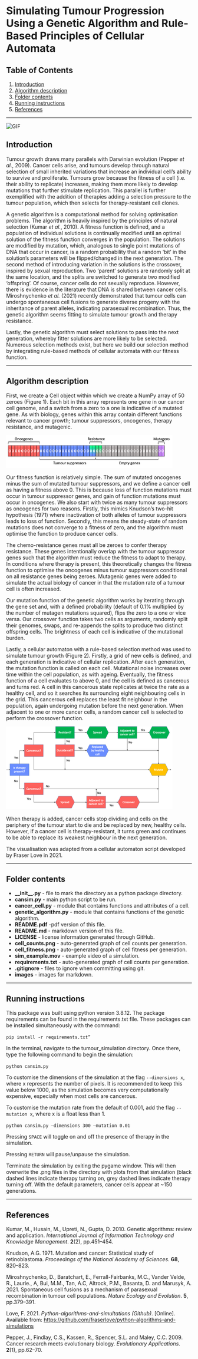 # Simulating Tumour Progression Using a Genetic Algorithm and Rule-Based Principles of Cellular Automata

## Table of Contents
1. [Introduction](#intro)
2. [Algorithm description](#descr)
3. [Folder contents](#conts)
4. [Running instructions](#instr)
5. [References](#refs)

***

![GIF](./cansim.gif "Example execution of cansim.py.")

<a name="intro"></a>
## Introduction

Tumour growth draws many parallels with Darwinian evolution (Pepper _et al._, 2009). Cancer cells arise, and tumours develop through natural selection of small inherited variations that increase an individual cell’s ability to survive and proliferate. Tumours grow because the fitness of a cell (i.e. their ability to replicate) increases, making them more likely to develop mutations that further stimulate replication. This parallel is further exemplified with the addition of therapies adding a selection pressure to the tumour population, which then selects for therapy-resistant cell clones.

A genetic algorithm is a computational method for solving optimisation problems. The algorithm is heavily inspired by the principles of natural selection (Kumar _et al._, 2010). A fitness function is defined, and a population of individual solutions is continually modified until an optimal solution of the fitness function converges in the population. The solutions are modified by mutation, which, analogous to single point mutations of DNA that occur in cancer, is a random probability that a random ‘bit’ in the solution’s parameters will be flipped/changed in the next generation. The second method of introducing variation in the solutions is the crossover, inspired by sexual reproduction. Two ‘parent’ solutions are randomly split at the same location, and the splits are switched to generate two modified ‘offspring’. Of course, cancer cells do not sexually reproduce. However, there is evidence in the literature that DNA is shared between cancer cells. Miroshnychenko _et al._ (2021) recently demonstrated that tumour cells can undergo spontaneous cell fusions to generate diverse progeny with the inheritance of parent alleles, indicating parasexual recombination. Thus, the genetic algorithm seems fitting to simulate tumour growth and therapy resistance. 

Lastly, the genetic algorithm must select solutions to pass into the next generation, whereby fitter solutions are more likely to be selected. Numerous selection methods exist, but here we build our selection method by integrating rule-based methods of cellular automata with our fitness function.

***
<a name="descr"></a>
## Algorithm description

First, we create a Cell object within which we create a NumPy array of 50 zeroes (Figure 1). Each bit in this array represents one gene in our cancer cell genome, and a switch from a zero to a one is indicative of a mutated gene. As with biology, genes within this array contain different functions relevant to cancer growth; tumour suppressors, oncogenes, therapy resistance, and mutagenic.

![Figure 1](./images/Genes.png "Flow chart of cell behaviour called once per generation.")

Our fitness function is relatively simple. The sum of mutated oncogenes minus the sum of mutated tumour suppressors, and we define a cancer cell as having a fitness above 0. This is because loss of function mutations must occur in tumour suppressor genes, and gain of function mutations must occur in oncogenes. We also start with twice as many tumour suppressors as oncogenes for two reasons. Firstly, this mimics Knudson’s two-hit hypothesis (1971) where inactivation of both alleles of tumour suppressors leads to loss of function. Secondly, this means the steady-state of random mutations does not converge to a fitness of zero, and the algorithm must optimise the function to produce cancer cells.

The chemo-resistance genes must all be zeroes to confer therapy resistance. These genes intentionally overlap with the tumour suppressor genes such that the algorithm must reduce the fitness to adapt to therapy. In conditions where therapy is present, this theoretically changes the fitness function to optimise the oncogenes minus tumour suppressors conditional on all resistance genes being zeroes. Mutagenic genes were added to simulate the actual biology of cancer in that the mutation rate of a tumour cell is often increased.

Our mutation function of the genetic algorithm works by iterating through the gene set and, with a defined probability (default of 0.1% multiplied by the number of mutagen mutations squared), flips the zero to a one or vice versa. Our crossover function takes two cells as arguments, randomly split their genomes, swaps, and re-appends the splits to produce two distinct offspring cells. The brightness of each cell is indicative of the mutational burden.

Lastly, a cellular automaton with a rule-based selection method was used to simulate tumour growth (Figure 2). Firstly, a grid of new cells is defined, and each generation is indicative of cellular replication. After each generation, the mutation function is called on each cell. Mutational noise increases over time within the cell population, as with ageing. Eventually, the fitness function of a cell evaluates to above 0, and the cell is defined as cancerous and turns red. A cell in this cancerous state replicates at twice the rate as a healthy cell, and so it searches its surrounding eight neighbouring cells in the grid. This cancerous cell replaces the least fit neighbour in the population, again undergoing mutation before the next generation. When adjacent to one or more cancer cells, a random cancer cell is selected to perform the crossover function.

![Figure 2](./images/FlowChart.png "Gene arrangement on creation of Cell class.")

When therapy is added, cancer cells stop dividing and cells on the periphery of the tumour start to die and be replaced by new, healthy cells. However, if a cancer cell is therapy-resistant, it turns green and continues to be able to replace its weakest neighbour in the next generation.

The visualisation was adapted from a cellular automaton script developed by Fraser Love in 2021.

***
<a name="conts"></a>
## Folder contents

+ **\_\_init\_\_.py** - file to mark the directory as a python package directory.
+ **cansim.py** - main python script to be run.
+ **cancer\_cell.py** - module that contains functions and attributes of a cell.
+ **genetic\_algorithm.py** - module that contains functions of the genetic algorithm.
+ **README.pdf** -pdf version of this file.
+ **README.md** - markdown version of this file.
+ **LICENSE** - license information generated through GitHub.
+ **cell\_counts.png** - auto-generated graph of cell counts per generation.
+ **cell\_fitness.png** - auto-generated graph of cell fitness per generation.
+ **sim\_example.mov** - example video of a simulation.
+ **requirements.txt** - auto-generated graph of cell counts per generation.
+ **.gitignore** - files to ignore when committing using git.
+ **images** - images for markdown.


***
<a name="instr"></a>
## Running instructions

This package was built using python version 3.8.12. The package requirements can be found in the requirements.txt file. These packages can be installed simultaneously with the command:

```pip install -r requirements.txt”```

In the terminal, navigate to the tumour_simulation directory. Once there, type the following command to begin the simulation:

```python cansim.py```

To customise the dimensions of the simulation at the flag ```--dimensions x```, where x represents the number of pixels. It is recommended to keep this value below 1000, as the simulation becomes very computationally expensive, especially when most cells are cancerous.

To customise the mutation rate from the default of 0.001, add the flag ```--mutation x```, where x is a float less than 1.

```python cansim.py –dimensions 300 –mutation 0.01```

Pressing ```SPACE``` will toggle on and off the presence of therapy in the simulation.

Pressing ```RETURN``` will pause/unpause the simulation.

Terminate the simulation by exiting the pygame window. This will then overwrite the .png files in the directory with plots from that simulation (black dashed lines indicate therapy turning on, grey dashed lines indicate therapy turning off. With the default parameters, cancer cells appear at ~150 generations.

***
<a name="refs"></a>
## References

Kumar, M., Husain, M., Upreti, N., Gupta, D. 2010. Genetic algorithms: review and application. _International Journal of Information Technology and Knowledge Management_. **2**(2), pp.451–454.

Knudson, A.G. 1971. Mutation and cancer: Statistical study of retinoblastoma. _Proceedings of the National Academy of Sciences_. **68**, 820–823.

Miroshnychenko, D., Baratchart, E., Ferrall-Fairbanks, M.C., Vander Velde, R., Laurie., A, Bui, M.M., Tan, A.C, Altrock, P.M., Basanta, D. and Marusyk, A. 2021. Spontaneous cell fusions as a mechanism of parasexual recombination in tumour cell populations. _Nature Ecology and Evolution_. **5**, pp.379–391. 

Love, F. 2021. _Python-algorithms-and-simultations (Github)_. [Online]. Available from: https://github.com/fraserlove/python-algorithms-and-simulations

Pepper, J., Findlay, C.S., Kassen, R., Spencer, S.L. and Maley, C.C. 2009. Cancer research meets evolutionary biology. _Evolutionary Applications_. **2**(1), pp.62–70.


